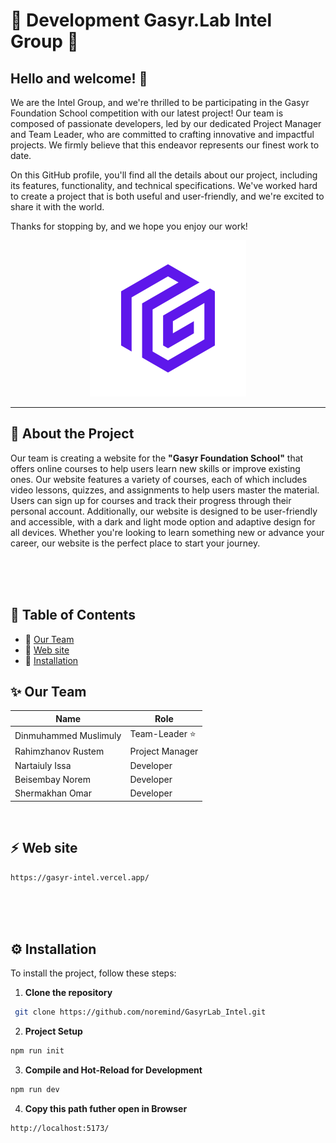
# 🌟 Development Gasyr.Lab Intel Group 🌟



## Hello and welcome! :wave:


We are the Intel Group, and we're thrilled to be participating in the Gasyr Foundation School competition with our latest project! Our team is composed of passionate developers, led by our dedicated Project Manager and Team Leader, who are committed to crafting innovative and impactful projects. We firmly believe that this endeavor represents our finest work to date.

On this GitHub profile, you'll find all the details about our project, including its features, functionality, and technical specifications. We've worked hard to create a project that is both useful and user-friendly, and we're excited to share it with the world.

Thanks for stopping by, and we hope you enjoy our work!


<p align="center">
	<img src="markdown-img/Gasyr_logo.svg" width="250px">
</p>

---




## 🚀 About the Project

Our team is creating a website for the __"Gasyr Foundation School"__ that offers online courses to help users learn new skills or improve existing ones. Our website features a variety of courses, each of which includes video lessons, quizzes, and assignments to help users master the material. Users can sign up for courses and track their progress through their personal account. Additionally, our website is designed to be user-friendly and accessible, with a dark and light mode option and adaptive design for all devices. Whether you're looking to learn something new or advance your career, our website is the perfect place to start your journey.



<br>
<br>
<br>

## 📝 Table of Contents

- :paperclip: [Our Team](#sparkles-our-team)
- :paperclip: [Web site](#zap-web-site)
- :paperclip: [Installation](#gear-installation)

## :sparkles: Our Team

| Name             | Role            |
| ---------------- | -------------- |
| Dinmuhammed Muslimuly | Team-Leader :star:  |
| Rahimzhanov Rustem   | Project Manager      |
| Nartaiuly Issa    | Developer      |
| Beisembay Norem | Developer      |
| Shermakhan Omar        | Developer      |

<br>

## :zap: Web site
```sh
https://gasyr-intel.vercel.app/
```


<br>
<br>
<br>

## :gear: Installation

To install the project, follow these steps:

1. __Clone the repository__

```sh
 git clone https://github.com/noremind/GasyrLab_Intel.git
```

2. __Project Setup__

```sh
npm run init
```


3. __Compile and Hot-Reload for Development__

```sh
npm run dev
```


4. __Copy this path futher open in Browser__
```sh
http://localhost:5173/
```





